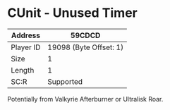 
#  CUnit - Unused Timer
Address   | 59CDCD
----------|-------------
Player ID | 19098 (Byte Offset: 1)
Size 	  | 1
Length 	  | 1
SC:R      | Supported

Potentially from Valkyrie Afterburner or Ultralisk Roar.
